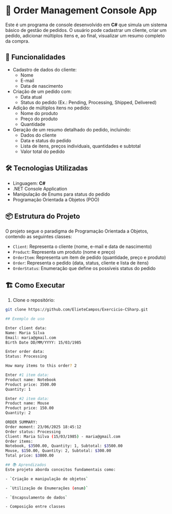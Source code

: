 # 🛒 Order Management Console App

Este é um programa de console desenvolvido em **C#** que simula um sistema básico de gestão de pedidos. O usuário pode cadastrar um cliente, criar um pedido, adicionar múltiplos itens e, ao final, visualizar um resumo completo da compra.

## 🚀 Funcionalidades

- Cadastro de dados do cliente:
  - Nome
  - E-mail
  - Data de nascimento
- Criação de um pedido com:
  - Data atual
  - Status do pedido (Ex.: Pending, Processing, Shipped, Delivered)
- Adição de múltiplos itens no pedido:
  - Nome do produto
  - Preço do produto
  - Quantidade
- Geração de um resumo detalhado do pedido, incluindo:
  - Dados do cliente
  - Data e status do pedido
  - Lista de itens, preços individuais, quantidades e subtotal
  - Valor total do pedido

## 🛠️ Tecnologias Utilizadas

- Linguagem: **C#**
- .NET Console Application
- Manipulação de Enums para status do pedido
- Programação Orientada a Objetos (POO)

## 📦 Estrutura do Projeto

O projeto segue o paradigma de Programação Orientada a Objetos, contendo as seguintes classes:

- `Client`: Representa o cliente (nome, e-mail e data de nascimento)
- `Product`: Representa um produto (nome e preço)
- `OrderItem`: Representa um item de pedido (quantidade, preço e produto)
- `Order`: Representa o pedido (data, status, cliente e lista de itens)
- `OrderStatus`: Enumeração que define os possíveis status do pedido

## 🏗️ Como Executar

1. Clone o repositório:

```bash
git clone https://github.com/ElieteCampos/Exercicio-CSharp.git

## Exemplo de uso

Enter client data:
Name: Maria Silva
Email: maria@gmail.com
Birth Date DD/MM/YYYY: 15/03/1985

Enter order data:
Status: Processing

How many items to this order? 2

Enter #1 item data:
Product name: Notebook
Product price: 3500.00
Quantity: 1

Enter #2 item data:
Product name: Mouse
Product price: 150.00
Quantity: 2

ORDER SUMMARY:
Order moment: 23/06/2025 18:45:12
Order status: Processing
Client: Maria Silva (15/03/1985) - maria@gmail.com
Order items:
Notebook, $3500.00, Quantity: 1, Subtotal: $3500.00
Mouse, $150.00, Quantity: 2, Subtotal: $300.00
Total price: $3800.00

## 📚 Aprendizados
Este projeto aborda conceitos fundamentais como:

- `Criação e manipulação de objetos`

- `Utilização de Enumerações (enum)`

- `Encapsulamento de dados`

- Composição entre classes



